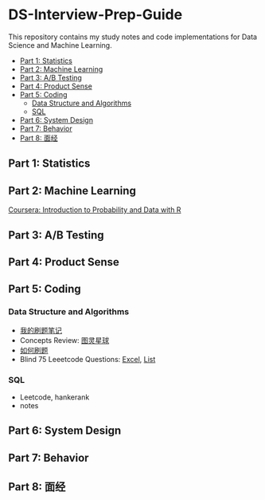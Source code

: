# DS-Interview-Prep-Guide

This repository contains my study notes and code implementations for Data Science and Machine Learning.

<!-- TOC -->
- [Part 1: Statistics](#part-1-statistics)
- [Part 2: Machine Learning](#part-2-machine-learning)
- [Part 3: A/B Testing](#part-3-ab-testing)
- [Part 4: Product Sense](#part-4-product-sense)
- [Part 5: Coding](#part-5-coding)
  - [Data Structure and Algorithms](#data-structure-and-algorithms)
  - [SQL](#sql)
- [Part 6: System Design](#part-6-system-design)
- [Part 7: Behavior](#part-7-behavior)
- [Part 8: 面经](#part-8-面经)
<!-- /TOC -->


## Part 1: Statistics


## Part 2: Machine Learning

[Coursera: Introduction to Probability and Data with R](https://www.coursera.org/learn/probability-intro)


## Part 3: A/B Testing


## Part 4: Product Sense


## Part 5: Coding

### Data Structure and Algorithms
- [我的刷题笔记](notes/Leetcode_Questions.md)
- Concepts Review: [图灵星球](https://turingplanet.org/category/computer-science-%e7%bc%96%e7%a8%8b%e5%9f%ba%e7%a1%80/%e6%95%b0%e6%8d%ae%e7%bb%93%e6%9e%84%e5%92%8c%e7%ae%97%e6%b3%95/)
- [如何刷题](https://www.1point3acres.com/bbs/thread-746561-1-1.html)
- Blind 75 Leeetcode Questions:
  [Excel](https://docs.google.com/spreadsheets/d/1A2PaQKcdwO_lwxz9bAnxXnIQayCouZP6d-ENrBz_NXc/edit?pli=1&gid=0#gid=0),
  [List](https://leetcode.com/discuss/post/460599/blind-75-leetcode-questions-by-krishnade-9xev/)


### SQL
- Leetcode, hankerank
- notes

## Part 6: System Design


## Part 7: Behavior


## Part 8: 面经



